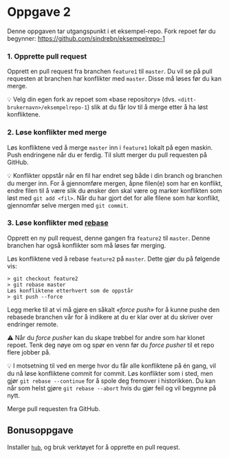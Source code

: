 # Oppgave 2

Denne oppgaven tar utgangspunkt i et eksempel-repo. Fork repoet før du begynner: https://github.com/sindrebn/eksempelrepo-1

### 1. Opprette pull request

Opprett en pull request fra branchen `feature1` til `master`. Du vil se på pull requesten at branchen har konflikter med `master`. Disse må løses før du kan merge.

💡 Velg din egen fork av repoet som «base repository» (dvs. `<ditt-brukernavn>/eksempelrepo-1`) slik at du får lov til å merge etter å ha løst konfliktene.

### 2. Løse konflikter med merge
Løs konfliktene ved å merge `master` inn i `feature1` lokalt på egen maskin. Push endringene når du er ferdig. Til slutt merger du pull requesten på GitHub.

💡 Konflikter oppstår når en fil har endret seg både i din branch og branchen du merger inn. For å gjennomføre mergen, åpne filen(e) som har en konflikt, endre filen til å være slik du ønsker den skal være og marker konflikten som løst med `git add <fil>`. Når du har gjort det for alle filene som har konflikt, gjennomfør selve mergen med `git commit`.

### 3. Løse konflikter med [rebase](https://git-scm.com/book/en/v2/Git-Branching-Rebasing)
Opprett en ny pull request, denne gangen fra `feature2` til `master`. Denne branchen har også konflikter som må løses før merging.

Løs konfliktene ved å rebase `feature2` på `master`. Dette gjør du på følgende vis:

```
> git checkout feature2
> git rebase master
Løs konfliktene etterhvert som de oppstår
> git push --force
```

Legg merke til at vi må gjøre en såkalt _«force push»_ for å kunne pushe den rebasede branchen vår for å indikere at du er klar over at du skriver over endringer remote.

⚠️ Når du _force pusher_ kan du skape trøbbel for andre som har klonet repoet. Tenk deg nøye om og spør en venn før du _force pusher_ til et repo flere jobber på.

💡 I motsetning til ved en merge hvor du får alle konfliktene på én gang, vil du nå løse konfliktene commit for commit. Løs konflikter som i sted, men gjør `git rebase --continue` for å spole deg fremover i historikken. Du kan når som helst gjøre `git rebase --abort` hvis du gjør feil og vil begynne på nytt.

Merge pull requesten fra GitHub.

## Bonusoppgave

Installer [`hub`](https://github.com/github/hub), og bruk verktøyet for å opprette en pull request.
